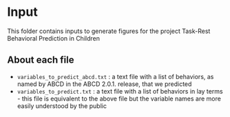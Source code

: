 # Input
This folder contains inputs to generate figures for the project Task-Rest Behavioral Prediction in Children

## About each file
* `variables_to_predict_abcd.txt` : a text file with a list of behaviors, as named by ABCD in the ABCD 2.0.1. release, that we predicted
* `variables_to_predict.txt` : a text file with a list of behaviors in lay terms - this file is equivalent to the above file but the variable names are more easily understood by the public





